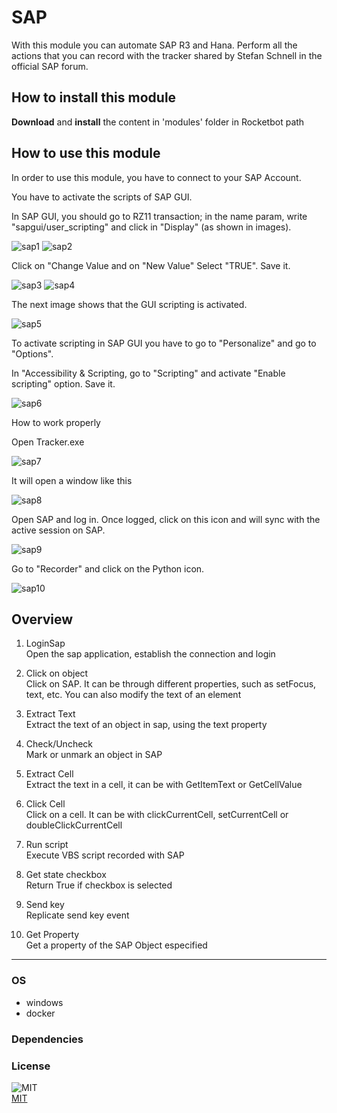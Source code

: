 



# SAP
  
With this module you can automate SAP R3 and Hana. Perform all the actions that you can record with the tracker shared 
by Stefan Schnell in the official SAP forum.

## How to install this module
  
__Download__ and __install__ the content in 'modules' folder in Rocketbot path  


## How to use this module
In order to use this module, you have to connect to your SAP Account.

You have to activate the scripts of SAP GUI.

In SAP GUI, you should go to RZ11 transaction; in the name param, write "sapgui/user_scripting" and click in "Display" (as shown in images).

![sap1](docs/imgs/sap1.png)
![sap2](docs/imgs/sap2.png)


Click on "Change Value and on "New Value" Select "TRUE". Save it.

![sap3](docs/imgs/sap3.png)
![sap4](docs/imgs/sap4.png)

The next image shows that the GUI scripting is activated.

![sap5](docs/imgs/sap5.png)

To activate scripting in SAP GUI you have to go to "Personalize" and go to "Options".

In "Accessibility & Scripting, go to "Scripting" and activate "Enable scripting" option. Save it.

![sap6](docs/imgs/sap6.png)

How to work properly

Open Tracker.exe

![sap7](docs/imgs/sap7.png)

It will open a window like this

![sap8](docs/imgs/sap8.png)

Open SAP and log in. Once logged, click on this icon and will sync with the active session on SAP.

![sap9](docs/imgs/sap9.png)

Go to "Recorder" and click on the Python icon.

![sap10](docs/imgs/sap10.png)


## Overview


1. LoginSap  
Open the sap application, establish the connection and login

2. Click on object  
Click on SAP. It can be through different properties, such as setFocus, text, etc. You can also modify the text of an 
element

3. Extract Text  
Extract the text of an object in sap, using the text property

4. Check/Uncheck  
Mark or unmark an object in SAP

5. Extract Cell  
Extract the text in a cell, it can be with GetItemText or GetCellValue

6. Click Cell  
Click on a cell. It can be with clickCurrentCell, setCurrentCell or doubleClickCurrentCell

7. Run script  
Execute VBS script recorded with SAP

8. Get state checkbox  
Return True if checkbox is selected

9. Send key  
Replicate send key event

10. Get Property  
Get a property of the SAP Object especified  




----
### OS

- windows
- docker

### Dependencies

### License
  
![MIT](https://camo.githubusercontent.com/107590fac8cbd65071396bb4d04040f76cde5bde/687474703a2f2f696d672e736869656c64732e696f2f3a6c6963656e73652d6d69742d626c75652e7376673f7374796c653d666c61742d737175617265)  
[MIT](http://opensource.org/licenses/mit-license.ph)